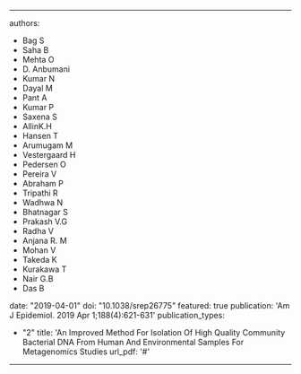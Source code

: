 
---
authors:
 - Bag S
 - Saha B
 - Mehta O
 - D. Anbumani
 - Kumar N
 - Dayal M
 - Pant A
 - Kumar P
 - Saxena S
 - AllinK.H
 - Hansen T
 - Arumugam M
 - Vestergaard H
 - Pedersen O
 - Pereira V
 - Abraham P
 - Tripathi R
 - Wadhwa N
 - Bhatnagar S
 - Prakash V.G
 - Radha V
 - Anjana R. M
 - Mohan V
 - Takeda K
 - Kurakawa T
 - Nair G.B
 - Das B


date: "2019-04-01"
doi: "10.1038/srep26775"
featured: true
publication: 'Am J Epidemiol. 2019 Apr 1;188(4):621-631'
publication_types:
- "2"
title: 'An Improved Method For Isolation Of High Quality Community Bacterial DNA From Human And Environmental Samples For Metagenomics Studies
url_pdf: '#'
---
